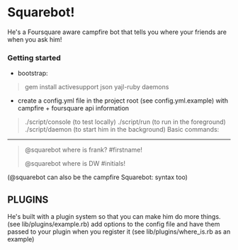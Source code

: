 Squarebot!
=====

He's a Foursquare aware campfire bot that tells you where your friends are when you ask him!

### Getting started

* bootstrap:

> gem install activesupport json yajl-ruby daemons

* create a config.yml file in the project root (see config.yml.example) with campfire + foursquare api information
> ./script/console (to test locally)
> ./script/run (to run in the foreground)
> ./script/daemon (to start him in the background)
Basic commands:
----

> @squarebot where is frank? #firstname!
>
> @squarebot where is DW #initials!


(@squarebot can also be the campfire Squarebot: syntax too)



PLUGINS
----
He's built with a plugin system so that you can make him do more things. (see lib/plugins/example.rb)
add options to the config file and have them passed to your plugin when you register it (see lib/plugins/where_is.rb as an example)

